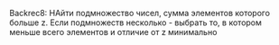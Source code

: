 Backrec8: НАйти подмножество чисел, сумма элементов которого больше z. Если подмножеств несколько - выбрать то, в котором меньше всего элементов и отличие от z минимально
